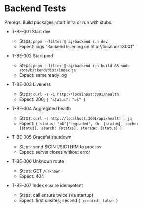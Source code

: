 # Backend Tests

Prereqs: Build packages; start infra or run with stubs.

- T-BE-001 Start dev
  - Steps: `pnpm --filter @rag/backend run dev`
  - Expect: logs "Backend listening on http://localhost:3001"

- T-BE-002 Start prod
  - Steps: `pnpm --filter @rag/backend run build && node apps/backend/dist/index.js`
  - Expect: same ready log

- T-BE-003 Liveness
  - Steps: `curl -s -i http://localhost:3001/health`
  - Expect: 200; `{ "status": "ok" }`

- T-BE-004 Aggregated health
  - Steps: `curl -s http://localhost:3001/api/health | jq`
  - Expect: `{ status: "ok"|"degraded", db: {status}, cache: {status}, search: {status}, storage: {status} }`

- T-BE-005 Graceful shutdown
  - Steps: send SIGINT/SIGTERM to process
  - Expect: server closes without error

- T-BE-006 Unknown route
  - Steps: GET `/unknown`
  - Expect: 404

- T-BE-007 Index ensure idempotent
  - Steps: call ensure twice (via startup)
  - Expect: first creates; second `{ created: false }`
